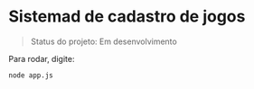 <h1>Sistemad de cadastro de jogos</h1>

>Status do projeto: Em desenvolvimento

Para rodar, digite:

```
node app.js
```
